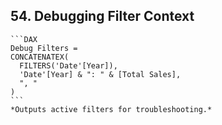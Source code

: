 ## 54. **Debugging Filter Context**  
    ```DAX
    Debug Filters = 
    CONCATENATEX(
      FILTERS('Date'[Year]), 
      'Date'[Year] & ": " & [Total Sales], 
      ", "
    )
    ```
    *Outputs active filters for troubleshooting.*
